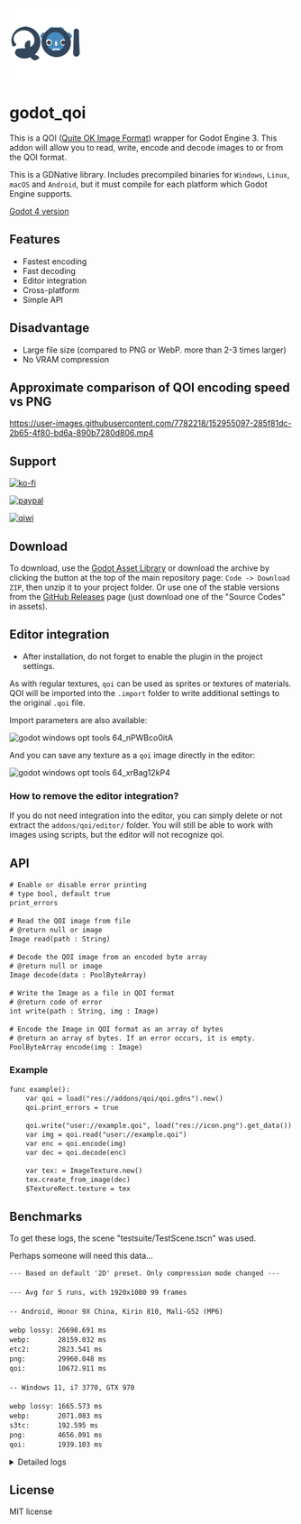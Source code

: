 <img src="https://github.com/DmitriySalnikov/godot_qoi/blob/5bd25a2dc2ea907041b4c9a7f4ae12bc0ae19a94/icon.png" width=128/>

# godot_qoi

This is a QOI ([Quite OK Image Format](https://github.com/phoboslab/qoi)) wrapper for Godot Engine 3. This addon will allow you to read, write, encode and decode images to or from the QOI format.

This is a GDNative library. Includes precompiled binaries for `Windows`, `Linux`, `macOS` and `Android`, but it must compile for each platform which Godot Engine supports.

[Godot 4 version](https://github.com/DmitriySalnikov/godot_qoi/tree/master)

## Features

* Fastest encoding
* Fast decoding
* Editor integration
* Cross-platform
* Simple API

## Disadvantage

* Large file size (compared to PNG or WebP. more than 2-3 times larger)
* No VRAM compression

## Approximate comparison of QOI encoding speed vs PNG

https://user-images.githubusercontent.com/7782218/152955097-285f81dc-2b65-4f80-bd6a-890b7280d806.mp4

## Support

[![ko-fi](https://ko-fi.com/img/githubbutton_sm.svg)](https://ko-fi.com/I2I53VZ2D)

[![paypal](https://www.paypalobjects.com/en_US/i/btn/btn_donateCC_LG.gif)](https://paypal.me/dmitriysalnikov)

[<img src="https://upload.wikimedia.org/wikipedia/commons/8/8f/QIWI_logo.svg" alt="qiwi" width=90px/>](https://qiwi.com/n/DMITRIYSALNIKOV)

## Download

To download, use the [Godot Asset Library](https://godotengine.org/asset-library/asset/1226) or download the archive by clicking the button at the top of the main repository page: `Code -> Download ZIP`, then unzip it to your project folder. Or use one of the stable versions from the [GitHub Releases](https://github.com/DmitriySalnikov/godot_qoi/releases) page (just download one of the "Source Codes" in assets).

## Editor integration

* After installation, do not forget to enable the plugin in the project settings.

As with regular textures, `qoi` can be used as sprites or textures of materials. QOI will be imported into the `.import` folder to write additional settings to the original `.qoi` file.

Import parameters are also available:

![godot windows opt tools 64_nPWBco0itA](https://user-images.githubusercontent.com/7782218/178936308-6dbb0d6a-c742-4635-87ea-f46c6fa44645.png)

And you can save any texture as a `qoi` image directly in the editor:

![godot windows opt tools 64_xrBag12kP4](https://user-images.githubusercontent.com/7782218/178931905-00a45d4e-a331-4ccd-8a45-551831786db0.png)

### How to remove the editor integration?

If you do not need integration into the editor, you can simply delete or not extract the `addons/qoi/editor/` folder. You will still be able to work with images using scripts, but the editor will not recognize qoi.

## API

```gdscript
# Enable or disable error printing
# type bool, default true
print_errors

# Read the QOI image from file
# @return null or image
Image read(path : String)

# Decode the QOI image from an encoded byte array
# @return null or image
Image decode(data : PoolByteArray)

# Write the Image as a file in QOI format
# @return code of error
int write(path : String, img : Image)

# Encode the Image in QOI format as an array of bytes
# @return an array of bytes. If an error occurs, it is empty.
PoolByteArray encode(img : Image)
```

### Example

```gdscript
func example():
	var qoi = load("res://addons/qoi/qoi.gdns").new()
	qoi.print_errors = true
	
	qoi.write("user://example.qoi", load("res://icon.png").get_data())
	var img = qoi.read("user://example.qoi")
	var enc = qoi.encode(img)
	var dec = qoi.decode(enc)
	
	var tex: = ImageTexture.new()
	tex.create_from_image(dec)
	$TextureRect.texture = tex
```

## Benchmarks

To get these logs, the scene "testsuite/TestScene.tscn" was used.

Perhaps someone will need this data...

```txt
--- Based on default '2D' preset. Only compression mode changed ---

--- Avg for 5 runs, with 1920x1080 99 frames

-- Android, Honor 9X China, Kirin 810, Mali-G52 (MP6)

webp lossy:	26698.691 ms
webp:		28159.032 ms
etc2:		2823.541 ms
png:		29960.048 ms
qoi:		10672.911 ms

-- Windows 11, i7 3770, GTX 970

webp lossy:	1665.573 ms
webp:		2071.083 ms
s3tc:		192.595 ms
png:		4656.091 ms
qoi:		1939.103 ms
```

<details>
<summary>Detailed logs</summary>

```txt
--- Based on default '2D' preset. Only compression mode changed ---

-- Android, Honor 9X China, Kirin 810, Mali-G52 (MP6)

VRAM Compression:

Run: 0, Ext: png, 2931.171 ms
Run: 1, Ext: png, 2760.742 ms
Run: 2, Ext: png, 2815.537 ms
Run: 3, Ext: png, 2811.050 ms
Run: 4, Ext: png, 2799.204 ms
Run: 0, Ext: qoi, 10739.582 ms
Run: 1, Ext: qoi, 10636.819 ms
Run: 2, Ext: qoi, 10613.298 ms
Run: 3, Ext: qoi, 10688.168 ms
Run: 4, Ext: qoi, 10738.884 ms
Note 'importer_defaults/texture[compress/mode]' is not equal to 0. PNG was imported as VRAM compressed texture inside .import folder
Platform: Android
Avg for 5 runs, with 1920x1080 99 frames
etc2:        2823.541 ms
qoi: 10683.350 ms

WebP Lossy:

Run: 0, Ext: png, 26653.431 ms
Run: 1, Ext: png, 26598.585 ms
Run: 2, Ext: png, 26718.401 ms
Run: 3, Ext: png, 26750.491 ms
Run: 4, Ext: png, 26772.548 ms
Run: 0, Ext: qoi, 10593.349 ms
Run: 1, Ext: qoi, 10656.931 ms
Run: 2, Ext: qoi, 10685.101 ms
Run: 3, Ext: qoi, 10625.928 ms
Run: 4, Ext: qoi, 10657.248 ms
Note 'rendering/misc/lossless_compression/force_png' is off or 'importer_defaults/texture[compress/mode]' is lossy. PNG was imported as WebP inside .import folderPlatform: Android
Avg for 5 runs, with 1920x1080 99 frames
webp lossy:  26698.691 ms
qoi: 10643.711 ms

WebP Lossless:

Run: 0, Ext: png, 28225.728 ms
Run: 1, Ext: png, 28185.932 ms
Run: 2, Ext: png, 28140.142 ms
Run: 3, Ext: png, 28097.408 ms
Run: 4, Ext: png, 28145.951 ms
Run: 0, Ext: qoi, 10669.436 ms
Run: 1, Ext: qoi, 10664.980 ms
Run: 2, Ext: qoi, 10683.432 ms
Run: 3, Ext: qoi, 10702.113 ms
Run: 4, Ext: qoi, 10638.751 ms
Note 'rendering/misc/lossless_compression/force_png' is off or 'importer_defaults/texture[compress/mode]' is lossy. PNG was imported as WebP inside .import folderPlatform: Android
Avg for 5 runs, with 1920x1080 99 frames
webp:        28159.032 ms
qoi: 10671.742 ms

PNG:

Run: 0, Ext: png, 30080.978 ms
Run: 1, Ext: png, 29911.152 ms
Run: 2, Ext: png, 29905.833 ms
Run: 3, Ext: png, 29961.291 ms
Run: 4, Ext: png, 29940.987 ms
Run: 0, Ext: qoi, 10733.422 ms
Run: 1, Ext: qoi, 10697.980 ms
Run: 2, Ext: qoi, 10656.909 ms
Run: 3, Ext: qoi, 10710.381 ms
Run: 4, Ext: qoi, 10665.515 ms
Platform: Android
Avg for 5 runs, with 1920x1080 99 frames
png: 29960.048 ms
qoi: 10692.841 ms

-- Windows 11, i7 3770, GTX 970

VRAM Compression:

Run: 0, Ext: png, 273.765 ms
Run: 1, Ext: png, 176.404 ms
Run: 2, Ext: png, 170.142 ms
Run: 3, Ext: png, 172.205 ms
Run: 4, Ext: png, 170.459 ms
Run: 0, Ext: qoi, 1966.354 ms
Run: 1, Ext: qoi, 1963.467 ms
Run: 2, Ext: qoi, 1962.730 ms
Run: 3, Ext: qoi, 1973.714 ms
Run: 4, Ext: qoi, 1943.954 ms
Note 'importer_defaults/texture[compress/mode]' is not equal to 0. PNG was imported as VRAM compressed texture inside .import folder
Platform: Windows
Avg for 5 runs, with 1920x1080 99 frames
s3tc:   192.595 ms
qoi:    1962.044 ms

WebP Lossy:

Run: 0, Ext: png, 1702.099 ms
Run: 1, Ext: png, 1660.662 ms
Run: 2, Ext: png, 1653.947 ms
Run: 3, Ext: png, 1633.476 ms
Run: 4, Ext: png, 1677.683 ms
Run: 0, Ext: qoi, 1891.697 ms
Run: 1, Ext: qoi, 1910.959 ms
Run: 2, Ext: qoi, 1891.640 ms
Run: 3, Ext: qoi, 1889.121 ms
Run: 4, Ext: qoi, 1934.738 ms
Note 'rendering/misc/lossless_compression/force_png' is off or 'importer_defaults/texture[compress/mode]' is lossy. PNG was imported as WebP inside .import folder
Platform: Windows
Avg for 5 runs, with 1920x1080 99 frames
webp lossy:     1665.573 ms
qoi:    1903.631 ms

WebP Lossless:

Run: 0, Ext: png, 2166.656 ms
Run: 1, Ext: png, 2164.790 ms
Run: 2, Ext: png, 2022.571 ms
Run: 3, Ext: png, 1983.932 ms
Run: 4, Ext: png, 2017.466 ms
Run: 0, Ext: qoi, 1989.682 ms
Run: 1, Ext: qoi, 1894.387 ms
Run: 2, Ext: qoi, 1915.186 ms
Run: 3, Ext: qoi, 1922.443 ms
Run: 4, Ext: qoi, 1913.443 ms
Note 'rendering/misc/lossless_compression/force_png' is off or 'importer_defaults/texture[compress/mode]' is lossy. PNG was imported as WebP inside .import folder
Platform: Windows
Avg for 5 runs, with 1920x1080 99 frames
webp:   2071.083 ms
qoi:    1927.028 ms

PNG:

Run: 0, Ext: png, 4688.020 ms
Run: 1, Ext: png, 4595.850 ms
Run: 2, Ext: png, 4634.695 ms
Run: 3, Ext: png, 4661.570 ms
Run: 4, Ext: png, 4700.321 ms
Run: 0, Ext: qoi, 1972.156 ms
Run: 1, Ext: qoi, 1949.307 ms
Run: 2, Ext: qoi, 1976.162 ms
Run: 3, Ext: qoi, 1954.153 ms
Run: 4, Ext: qoi, 1966.760 ms
Platform: Windows
Avg for 5 runs, with 1920x1080 99 frames
png:    4656.091 ms
qoi:    1963.708 ms
```

</details>

## License

MIT license
